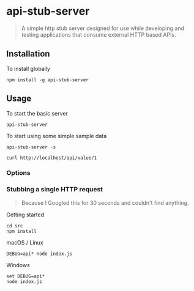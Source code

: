 # api-stub-server

> A simple http stub server designed for use while developing and testing applications that consume external HTTP based APIs.

## Installation

To install globally

    npm install -g api-stub-server

## Usage

To start the basic server

    api-stub-server

To start using some simple sample data

    api-stub-server -s

    curl http://localhost/api/value/1

### Options

### Stubbing a single HTTP request

> Because I Googled this for 30 seconds and couldn't find anything.

Getting started

    cd src
    npm install

macOS / Linux

    DEBUG=api* node index.js

Windows

    set DEBUG=api*
    node index.js
